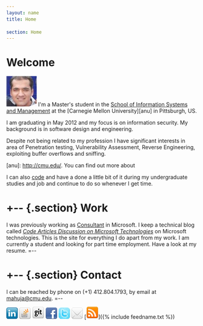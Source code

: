 ```yaml
---
layout: name
title: Home

section: Home
---
```



Welcome
=======

![Pic](/images/pic.jpg) I'm a Master's student in the 
[School of Information Systems and Management][rsise] 
at the [Carnegie Mellon University][anu] in Pittsburgh, US. 

I am graduating in May 2012 and my focus is on information security. My background is in software design and engineering.

Despite not being related to my profession I have significant interests in area  of Penetration testing, Vulnerability Assessment, Reverse Engineering, exploiting buffer overflows and sniffing.

[rsise]: http://www.heinz.cmu.edu/school-of-information-systems-and-management/information-systems-management-mism/index.aspx
[anu]: http://cmu.edu/. You can find out more about 


I can also [code](/code) and have a done a little bit of it during my undergraduate studies and job and continue to do so whenever I get time.

+--	{.section}
Work
========
I was previously working as [Consultant](/work) in Microsoft. I keep a technical blog called _[Code Articles Discussion on Microsoft Technologies](http://blogs.msdn.com/mahuja)_ on Microsoft technologies. This is the site for everything I do apart from my work. I am currently a student and looking for part time employment. Have a look at my resume.
=--

+-- {.section}
Contact 
=======
I can be reached by phone on (+1) 412.804.1793, 
by email at [mahuja@cmu.edu](mailto:mahuja@cmu.edu).
=--

[![Pic](/images/linkedin3.png)](http://www.linkedin.com/in/madhurahuja) [![Pic](/images/icon_stackoverflow3.png)](http://stackoverflow.com/users/507256/madhur-ahuja)
[![Pic](/images/github_32.png)](https://github.com/madhur) [![Pic](/images/facebook3.png)](https://www.facebook.com/ahuja.madhur) [![Pic](/images/icon_twitter.jpg)](http://twitter.com/#!/madhur25)  [![Pic](/images/icon_mail.png)](mailto:mahuja@cmu.edu) [![Pic](/images/rss2.png)]({% include feedname.txt %})


